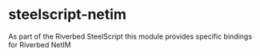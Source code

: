 # steelscript-netim
As part of the Riverbed SteelScript this module provides specific bindings for Riverbed NetIM
